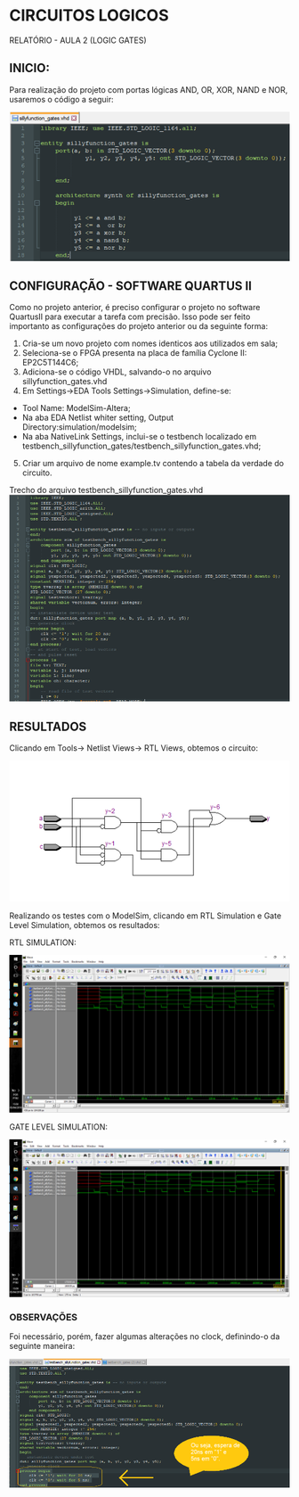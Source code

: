 # CIRCUITOS LOGICOS

RELATÓRIO  - AULA 2 (LOGIC GATES)

## INICIO:
Para realização do projeto com portas lógicas AND, OR, XOR, NAND e NOR, usaremos o código a seguir: 

![PreparacaoCodigo](https://github.com/yrflx/CIRCUITOS-LOGICOS/raw/master/Printscreens/preparacao2_codigo.png)

## CONFIGURAÇÃO - SOFTWARE QUARTUS II

Como no projeto anterior, é preciso configurar o projeto no software QuartusII para executar a tarefa com precisão.
Isso pode ser feito importanto as configurações do projeto anterior ou da seguinte forma:

1. Cria-se um novo projeto com nomes identicos aos utilizados em sala;
2. Seleciona-se o FPGA presenta na placa de família Cyclone II: EP2C5T144C6;
3. Adiciona-se o código VHDL, salvando-o no arquivo sillyfunction_gates.vhd
4. Em Settings->EDA Tools Settings->Simulation, define-se:
  - Tool Name: ModelSim-Altera;
  - Na aba EDA Netlist whiter setting, Output Directory:simulation/modelsim;
  - Na aba NativeLink Settings, inclui-se o testbench localizado em testbench_sillyfunction_gates/testbench_sillyfunction_gates.vhd;
5. Criar um arquivo de nome example.tv contendo a tabela da verdade do circuito.


Trecho do arquivo testbench_sillyfunction_gates.vhd
![testbench_sillyfunction_gates](https://github.com/yrflx/CIRCUITOS-LOGICOS/raw/master/Printscreens/trecho_sillyfunction_gates.png)


## RESULTADOS

Clicando em Tools-> Netlist Views-> RTL Views, obtemos o circuito:

![rtl_gates](https://github.com/yrflx/CIRCUITOS-LOGICOS/raw/master/Printscreens/rtl_gates.png)

Realizando os testes com o ModelSim, clicando em RTL Simulation e Gate Level Simulation, obtemos os resultados:

RTL SIMULATION:

![rtl_simulation](https://github.com/yrflx/CIRCUITOS-LOGICOS/raw/master/Printscreens/rtl_simulation.png)

GATE LEVEL SIMULATION:

![level_gates_simulation](https://github.com/yrflx/CIRCUITOS-LOGICOS/raw/master/Printscreens/level_gates_simulation.png)


### OBSERVAÇÕES

Foi necessário, porém, fazer algumas alterações no clock, definindo-o da seguinte maneira:

![alteracoes](https://github.com/yrflx/CIRCUITOS-LOGICOS/raw/master/Printscreens/alteracoes.png)

